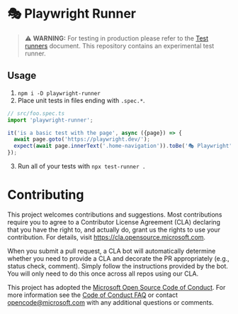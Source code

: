 # 🎭 Playwright Runner
> :warning: **WARNING:** For testing in production please refer to the [Test runners](https://github.com/microsoft/playwright/blob/master/docs/test-runners.md) document. This repository contains an experimental test runner.

## Usage

1. `npm i -D playwright-runner`
2. Place unit tests in files ending with `.spec.*`.
```js
// src/foo.spec.ts
import 'playwright-runner';

it('is a basic test with the page', async ({page}) => {
  await page.goto('https://playwright.dev/');
  expect(await page.innerText('.home-navigation')).toBe('🎭 Playwright');
});
```
3. Run all of your tests with `npx test-runner .`

# Contributing

This project welcomes contributions and suggestions.  Most contributions require you to agree to a
Contributor License Agreement (CLA) declaring that you have the right to, and actually do, grant us
the rights to use your contribution. For details, visit https://cla.opensource.microsoft.com.

When you submit a pull request, a CLA bot will automatically determine whether you need to provide
a CLA and decorate the PR appropriately (e.g., status check, comment). Simply follow the instructions
provided by the bot. You will only need to do this once across all repos using our CLA.

This project has adopted the [Microsoft Open Source Code of Conduct](https://opensource.microsoft.com/codeofconduct/).
For more information see the [Code of Conduct FAQ](https://opensource.microsoft.com/codeofconduct/faq/) or
contact [opencode@microsoft.com](mailto:opencode@microsoft.com) with any additional questions or comments.

